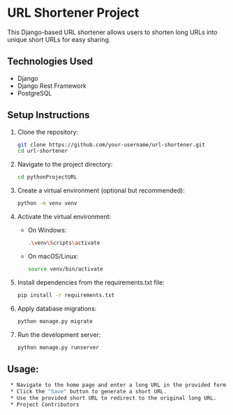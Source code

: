 # URL Shortener Project

This Django-based URL shortener allows users to shorten long URLs into unique short URLs for easy sharing.

## Technologies Used

- Django
- Django Rest Framework
- PostgreSQL

## Setup Instructions

1. Clone the repository:

   ```bash
   git clone https://github.com/your-username/url-shortener.git
   cd url-shortener

2. Navigate to the project directory:

    ```bash
    cd pythonProjectURL
    ```

3. Create a virtual environment (optional but recommended):

    ```bash
    python -m venv venv
    ```

4. Activate the virtual environment:

    - On Windows:

        ```bash
        .\venv\Scripts\activate
        ```

    - On macOS/Linux:

        ```bash
        source venv/bin/activate
        ```

5. Install dependencies from the requirements.txt file:

    ```bash
    pip install -r requirements.txt
    ```
   
5. Apply database migrations:

    ```bash
    python manage.py migrate
    ```

6. Run the development server:

    ```bash
    python manage.py runserver
    ```

## Usage:

  ```bash
   * Navigate to the home page and enter a long URL in the provided form.
   * Click the "Save" button to generate a short URL.
   * Use the provided short URL to redirect to the original long URL.  
   * Project Contributors
  ```






